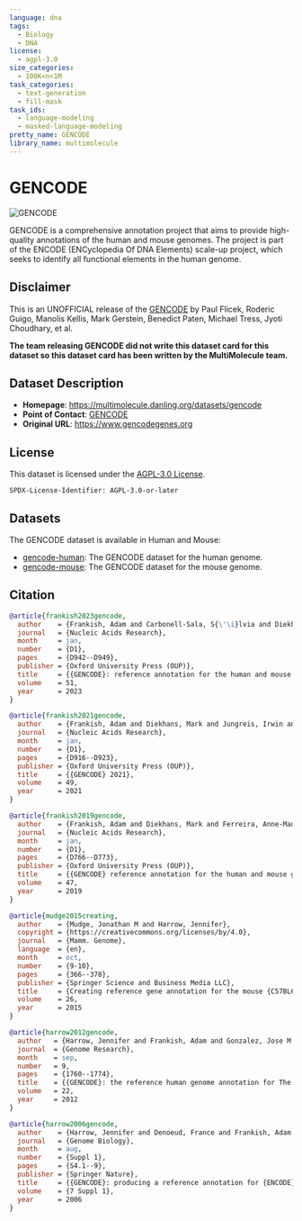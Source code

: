 ```yaml
---
language: dna
tags:
  - Biology
  - DNA
license:
  - agpl-3.0
size_categories:
  - 100K<n<1M
task_categories:
  - text-generation
  - fill-mask
task_ids:
  - language-modeling
  - masked-language-modeling
pretty_name: GENCODE
library_name: multimolecule
---
```


# GENCODE

![GENCODE](https://www.gencodegenes.org/images/gencodegenes-logo.png)

GENCODE is a comprehensive annotation project that aims to provide high-quality annotations of the human and mouse genomes.
The project is part of the ENCODE (ENCyclopedia Of DNA Elements) scale-up project, which seeks to identify all functional elements in the human genome.

## Disclaimer

This is an UNOFFICIAL release of the [GENCODE](https://bprna.cgrb.oregonstate.edu/index.html) by Paul Flicek, Roderic Guigo, Manolis Kellis, Mark Gerstein, Benedict Paten, Michael Tress, Jyoti Choudhary, et al.

**The team releasing GENCODE did not write this dataset card for this dataset so this dataset card has been written by the MultiMolecule team.**

## Dataset Description

- **Homepage**: https://multimolecule.danling.org/datasets/gencode
- **Point of Contact**: [GENCODE](mailto:gencode-help@ebi.ac.uk)
- **Original URL**: https://www.gencodegenes.org

## License

This dataset is licensed under the [AGPL-3.0 License](https://www.gnu.org/licenses/agpl-3.0.html).

```spdx
SPDX-License-Identifier: AGPL-3.0-or-later
```

## Datasets

The GENCODE dataset is available in Human and Mouse:

- [gencode-human](https://huggingface.co/datasets/multimolecule/gencode-human): The GENCODE dataset for the human genome.
- [gencode-mouse](https://huggingface.co/datasets/multimolecule/gencode-mouse): The GENCODE dataset for the mouse genome.

## Citation

```bibtex
@article{frankish2023gencode,
  author    = {Frankish, Adam and Carbonell-Sala, S{\'\i}lvia and Diekhans, Mark and Jungreis, Irwin and Loveland, Jane E and Mudge, Jonathan M and Sisu, Cristina and Wright, James C and Arnan, Carme and Barnes, If and Banerjee, Abhimanyu and Bennett, Ruth and Berry, Andrew and Bignell, Alexandra and Boix, Carles and Calvet, Ferriol and Cerd{\'a}n-V{\'e}lez, Daniel and Cunningham, Fiona and Davidson, Claire and Donaldson, Sarah and Dursun, Cagatay and Fatima, Reham and Giorgetti, Stefano and Giron, Carlos Garc{\i}a and Gonzalez, Jose Manuel and Hardy, Matthew and Harrison, Peter W and Hourlier, Thibaut and Hollis, Zoe and Hunt, Toby and James, Benjamin and Jiang, Yunzhe and Johnson, Rory and Kay, Mike and Lagarde, Julien and Martin, Fergal J and G{\'o}mez, Laura Mart{\'\i}nez and Nair, Surag and Ni, Pengyu and Pozo, Fernando and Ramalingam, Vivek and Ruffier, Magali and Schmitt, Bianca M and Schreiber, Jacob M and Steed, Emily and Suner, Marie-Marthe and Sumathipala, Dulika and Sycheva, Irina and Uszczynska-Ratajczak, Barbara and Wass, Elizabeth and Yang, Yucheng T and Yates, Andrew and Zafrulla, Zahoor and Choudhary, Jyoti S and Gerstein, Mark and Guigo, Roderic and Hubbard, Tim J P and Kellis, Manolis and Kundaje, Anshul and Paten, Benedict and Tress, Michael L and Flicek, Paul},
  journal   = {Nucleic Acids Research},
  month     = jan,
  number    = {D1},
  pages     = {D942--D949},
  publisher = {Oxford University Press (OUP)},
  title     = {{GENCODE}: reference annotation for the human and mouse genomes in 2023},
  volume    = 51,
  year      = 2023
}

@article{frankish2021gencode,
  author    = {Frankish, Adam and Diekhans, Mark and Jungreis, Irwin and Lagarde, Julien and Loveland, Jane E and Mudge, Jonathan M and Sisu, Cristina and Wright, James C and Armstrong, Joel and Barnes, If and Berry, Andrew and Bignell, Alexandra and Boix, Carles and Carbonell Sala, Silvia and Cunningham, Fiona and Di Domenico, Tom{\'a}s and Donaldson, Sarah and Fiddes, Ian T and Garc{\'\i}a Gir{\'o}n, Carlos and Gonzalez, Jose Manuel and Grego, Tiago and Hardy, Matthew and Hourlier, Thibaut and Howe, Kevin L and Hunt, Toby and Izuogu, Osagie G and Johnson, Rory and Martin, Fergal J and Mart{\'\i}nez, Laura and Mohanan, Shamika and Muir, Paul and Navarro, Fabio C P and Parker, Anne and Pei, Baikang and Pozo, Fernando and Riera, Ferriol Calvet and Ruffier, Magali and Schmitt, Bianca M and Stapleton, Eloise and Suner, Marie-Marthe and Sycheva, Irina and Uszczynska-Ratajczak, Barbara and Wolf, Maxim Y and Xu, Jinuri and Yang, Yucheng T and Yates, Andrew and Zerbino, Daniel and Zhang, Yan and Choudhary, Jyoti S and Gerstein, Mark and Guig{\'o}, Roderic and Hubbard, Tim J P and Kellis, Manolis and Paten, Benedict and Tress, Michael L and Flicek, Paul},
  journal   = {Nucleic Acids Research},
  month     = jan,
  number    = {D1},
  pages     = {D916--D923},
  publisher = {Oxford University Press (OUP)},
  title     = {{GENCODE} 2021},
  volume    = 49,
  year      = 2021
}

@article{frankish2019gencode,
  author    = {Frankish, Adam and Diekhans, Mark and Ferreira, Anne-Maud and Johnson, Rory and Jungreis, Irwin and Loveland, Jane and Mudge, Jonathan M and Sisu, Cristina and Wright, James and Armstrong, Joel and Barnes, If and Berry, Andrew and Bignell, Alexandra and Carbonell Sala, Silvia and Chrast, Jacqueline and Cunningham, Fiona and Di Domenico, Tom{\'a}s and Donaldson, Sarah and Fiddes, Ian T and Garc{\'\i}a Gir{\'o}n, Carlos and Gonzalez, Jose Manuel and Grego, Tiago and Hardy, Matthew and Hourlier, Thibaut and Hunt, Toby and Izuogu, Osagie G and Lagarde, Julien and Martin, Fergal J and Mart{\'\i}nez, Laura and Mohanan, Shamika and Muir, Paul and Navarro, Fabio C P and Parker, Anne and Pei, Baikang and Pozo, Fernando and Ruffier, Magali and Schmitt, Bianca M and Stapleton, Eloise and Suner, Marie-Marthe and Sycheva, Irina and Uszczynska-Ratajczak, Barbara and Xu, Jinuri and Yates, Andrew and Zerbino, Daniel and Zhang, Yan and Aken, Bronwen and Choudhary, Jyoti S and Gerstein, Mark and Guig{\'o}, Roderic and Hubbard, Tim J P and Kellis, Manolis and Paten, Benedict and Reymond, Alexandre and Tress, Michael L and Flicek, Paul},
  journal   = {Nucleic Acids Research},
  month     = jan,
  number    = {D1},
  pages     = {D766--D773},
  publisher = {Oxford University Press (OUP)},
  title     = {{GENCODE} reference annotation for the human and mouse genomes},
  volume    = 47,
  year      = 2019
}

@article{mudge2015creating,
  author    = {Mudge, Jonathan M and Harrow, Jennifer},
  copyright = {https://creativecommons.org/licenses/by/4.0},
  journal   = {Mamm. Genome},
  language  = {en},
  month     = oct,
  number    = {9-10},
  pages     = {366--378},
  publisher = {Springer Science and Business Media LLC},
  title     = {Creating reference gene annotation for the mouse {C57BL6/J} genome assembly},
  volume    = 26,
  year      = 2015
}

@article{harrow2012gencode,
  author   = {Harrow, Jennifer and Frankish, Adam and Gonzalez, Jose M and Tapanari, Electra and Diekhans, Mark and Kokocinski, Felix and Aken, Bronwen L and Barrell, Daniel and Zadissa, Amonida and Searle, Stephen and Barnes, If and Bignell, Alexandra and Boychenko, Veronika and Hunt, Toby and Kay, Mike and Mukherjee, Gaurab and Rajan, Jeena and Despacio-Reyes, Gloria and Saunders, Gary and Steward, Charles and Harte, Rachel and Lin, Michael and Howald, C{\'e}dric and Tanzer, Andrea and Derrien, Thomas and Chrast, Jacqueline and Walters, Nathalie and Balasubramanian, Suganthi and Pei, Baikang and Tress, Michael and Rodriguez, Jose Manuel and Ezkurdia, Iakes and van Baren, Jeltje and Brent, Michael and Haussler, David and Kellis, Manolis and Valencia, Alfonso and Reymond, Alexandre and Gerstein, Mark and Guig{\'o}, Roderic and Hubbard, Tim J},
  journal  = {Genome Research},
  month    = sep,
  number   = 9,
  pages    = {1760--1774},
  title    = {{GENCODE}: the reference human genome annotation for The {ENCODE} Project},
  volume   = 22,
  year     = 2012
}

@article{harrow2006gencode,
  author    = {Harrow, Jennifer and Denoeud, France and Frankish, Adam and  Reymond, Alexandre and Chen, Chao-Kung and Chrast, Jacqueline  and Lagarde, Julien and Gilbert, James G R and Storey, Roy and  Swarbreck, David and Rossier, Colette and Ucla, Catherine and  Hubbard, Tim and Antonarakis, Stylianos E and Guigo, Roderic},
  journal   = {Genome Biology},
  month     = aug,
  number    = {Suppl 1},
  pages     = {S4.1--9},
  publisher = {Springer Nature},
  title     = {{GENCODE}: producing a reference annotation for {ENCODE}},
  volume    = {7 Suppl 1},
  year      = 2006
}
```
